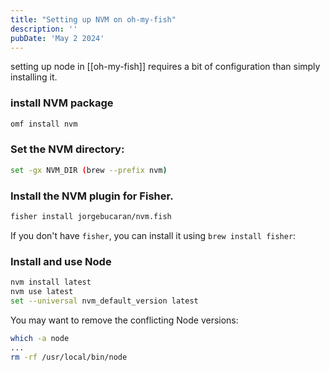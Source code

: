 ```yaml
---
title: "Setting up NVM on oh-my-fish"
description: ''
pubDate: 'May 2 2024'
---
```



setting up node in [[oh-my-fish]] requires a bit of configuration than simply installing it.

### install NVM package
```bash
omf install nvm
```

### Set the NVM directory:
```bash
set -gx NVM_DIR (brew --prefix nvm)
```

### Install the NVM plugin for Fisher. 
```bash
fisher install jorgebucaran/nvm.fish
```

If you don't have `fisher`, you can install it using `brew install fisher`:

### Install and use Node
```bash
nvm install latest
nvm use latest
set --universal nvm_default_version latest
```

You may want to remove the conflicting Node versions:

```bash
which -a node
...
rm -rf /usr/local/bin/node
```

